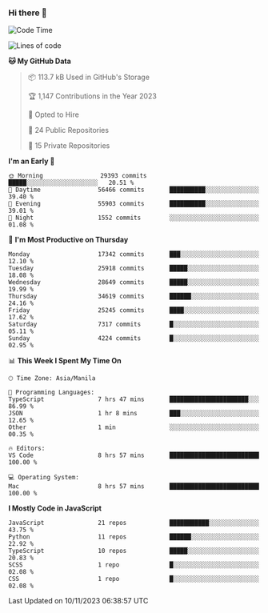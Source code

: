 ### Hi there 👋

<!--START_SECTION:waka-->
![Code Time](http://img.shields.io/badge/Code%20Time-447%20hrs%2051%20mins-blue)

![Lines of code](https://img.shields.io/badge/From%20Hello%20World%20I%27ve%20Written-60.4%20million%20lines%20of%20code-blue)

**🐱 My GitHub Data** 

> 📦 113.7 kB Used in GitHub's Storage 
 > 
> 🏆 1,147 Contributions in the Year 2023
 > 
> 💼 Opted to Hire
 > 
> 📜 24 Public Repositories 
 > 
> 🔑 15 Private Repositories 
 > 
**I'm an Early 🐤** 

```text
🌞 Morning                29393 commits       █████░░░░░░░░░░░░░░░░░░░░   20.51 % 
🌆 Daytime                56466 commits       ██████████░░░░░░░░░░░░░░░   39.40 % 
🌃 Evening                55903 commits       ██████████░░░░░░░░░░░░░░░   39.01 % 
🌙 Night                  1552 commits        ░░░░░░░░░░░░░░░░░░░░░░░░░   01.08 % 
```
📅 **I'm Most Productive on Thursday** 

```text
Monday                   17342 commits       ███░░░░░░░░░░░░░░░░░░░░░░   12.10 % 
Tuesday                  25918 commits       █████░░░░░░░░░░░░░░░░░░░░   18.08 % 
Wednesday                28649 commits       █████░░░░░░░░░░░░░░░░░░░░   19.99 % 
Thursday                 34619 commits       ██████░░░░░░░░░░░░░░░░░░░   24.16 % 
Friday                   25245 commits       ████░░░░░░░░░░░░░░░░░░░░░   17.62 % 
Saturday                 7317 commits        █░░░░░░░░░░░░░░░░░░░░░░░░   05.11 % 
Sunday                   4224 commits        █░░░░░░░░░░░░░░░░░░░░░░░░   02.95 % 
```


📊 **This Week I Spent My Time On** 

```text
🕑︎ Time Zone: Asia/Manila

💬 Programming Languages: 
TypeScript               7 hrs 47 mins       ██████████████████████░░░   86.99 % 
JSON                     1 hr 8 mins         ███░░░░░░░░░░░░░░░░░░░░░░   12.65 % 
Other                    1 min               ░░░░░░░░░░░░░░░░░░░░░░░░░   00.35 % 

🔥 Editors: 
VS Code                  8 hrs 57 mins       █████████████████████████   100.00 % 

💻 Operating System: 
Mac                      8 hrs 57 mins       █████████████████████████   100.00 % 
```

**I Mostly Code in JavaScript** 

```text
JavaScript               21 repos            ███████████░░░░░░░░░░░░░░   43.75 % 
Python                   11 repos            ██████░░░░░░░░░░░░░░░░░░░   22.92 % 
TypeScript               10 repos            █████░░░░░░░░░░░░░░░░░░░░   20.83 % 
SCSS                     1 repo              █░░░░░░░░░░░░░░░░░░░░░░░░   02.08 % 
CSS                      1 repo              █░░░░░░░░░░░░░░░░░░░░░░░░   02.08 % 
```




 Last Updated on 10/11/2023 06:38:57 UTC
<!--END_SECTION:waka-->
